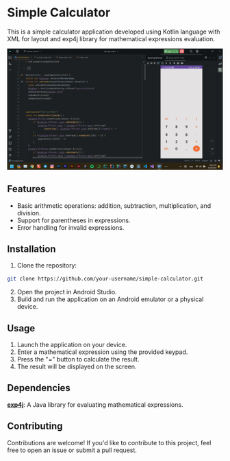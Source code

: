 # Simple Calculator

This is a simple calculator application developed using Kotlin language with XML for layout and exp4j library for mathematical expressions evaluation.

![text](Animation.gif)


## Features

- Basic arithmetic operations: addition, subtraction, multiplication, and division.
- Support for parentheses in expressions.
- Error handling for invalid expressions.

## Installation

1. Clone the repository:

```bash
git clone https://github.com/your-username/simple-calculator.git
 ```

2. Open the project in Android Studio.
3. Build and run the application on an Android emulator or a physical device.

## Usage


1. Launch the application on your device.
2. Enter a mathematical expression using the provided keypad.
3. Press the "=" button to calculate the result.
4. The result will be displayed on the screen.

## Dependencies

**[exp4j](https://github.com/fasseg/exp4j)**: A Java library for evaluating mathematical expressions.

## Contributing
Contributions are welcome! If you'd like to contribute to this project, feel free to open an issue or submit a pull request.

